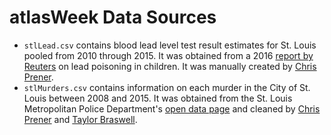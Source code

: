# atlasWeek Data Sources

* `stlLead.csv` contains blood lead level test result estimates for St. Louis pooled from 2010 through 2015. It was obtained from a 2016 [report by Reuters](https://www.reuters.com/investigates/special-report/usa-lead-testing/) on lead poisoning in children. It was manually created by [Chris Prener](https://chris-prener.github.io).
* `stlMurders.csv` contains information on each murder in the City of St. Louis between 2008 and 2015. It was obtained from the St. Louis Metropolitan Police Department's [open data page](http://www.slmpd.org/Crimereports.shtml) and cleaned by [Chris Prener](https://chris-prener.github.io) and [Taylor Braswell](https://www.taylorbraswell.com).
